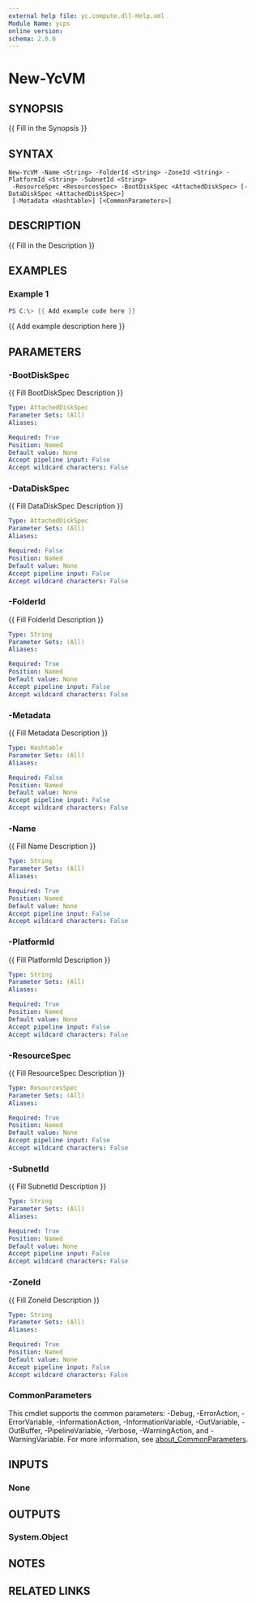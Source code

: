 ```yaml
---
external help file: yc.compute.dll-Help.xml
Module Name: ycps
online version:
schema: 2.0.0
---
```


# New-YcVM

## SYNOPSIS
{{ Fill in the Synopsis }}

## SYNTAX

```
New-YcVM -Name <String> -FolderId <String> -ZoneId <String> -PlatformId <String> -SubnetId <String>
 -ResourceSpec <ResourcesSpec> -BootDiskSpec <AttachedDiskSpec> [-DataDiskSpec <AttachedDiskSpec>]
 [-Metadata <Hashtable>] [<CommonParameters>]
```

## DESCRIPTION
{{ Fill in the Description }}

## EXAMPLES

### Example 1
```powershell
PS C:\> {{ Add example code here }}
```

{{ Add example description here }}

## PARAMETERS

### -BootDiskSpec
{{ Fill BootDiskSpec Description }}

```yaml
Type: AttachedDiskSpec
Parameter Sets: (All)
Aliases:

Required: True
Position: Named
Default value: None
Accept pipeline input: False
Accept wildcard characters: False
```

### -DataDiskSpec
{{ Fill DataDiskSpec Description }}

```yaml
Type: AttachedDiskSpec
Parameter Sets: (All)
Aliases:

Required: False
Position: Named
Default value: None
Accept pipeline input: False
Accept wildcard characters: False
```

### -FolderId
{{ Fill FolderId Description }}

```yaml
Type: String
Parameter Sets: (All)
Aliases:

Required: True
Position: Named
Default value: None
Accept pipeline input: False
Accept wildcard characters: False
```

### -Metadata
{{ Fill Metadata Description }}

```yaml
Type: Hashtable
Parameter Sets: (All)
Aliases:

Required: False
Position: Named
Default value: None
Accept pipeline input: False
Accept wildcard characters: False
```

### -Name
{{ Fill Name Description }}

```yaml
Type: String
Parameter Sets: (All)
Aliases:

Required: True
Position: Named
Default value: None
Accept pipeline input: False
Accept wildcard characters: False
```

### -PlatformId
{{ Fill PlatformId Description }}

```yaml
Type: String
Parameter Sets: (All)
Aliases:

Required: True
Position: Named
Default value: None
Accept pipeline input: False
Accept wildcard characters: False
```

### -ResourceSpec
{{ Fill ResourceSpec Description }}

```yaml
Type: ResourcesSpec
Parameter Sets: (All)
Aliases:

Required: True
Position: Named
Default value: None
Accept pipeline input: False
Accept wildcard characters: False
```

### -SubnetId
{{ Fill SubnetId Description }}

```yaml
Type: String
Parameter Sets: (All)
Aliases:

Required: True
Position: Named
Default value: None
Accept pipeline input: False
Accept wildcard characters: False
```

### -ZoneId
{{ Fill ZoneId Description }}

```yaml
Type: String
Parameter Sets: (All)
Aliases:

Required: True
Position: Named
Default value: None
Accept pipeline input: False
Accept wildcard characters: False
```

### CommonParameters
This cmdlet supports the common parameters: -Debug, -ErrorAction, -ErrorVariable, -InformationAction, -InformationVariable, -OutVariable, -OutBuffer, -PipelineVariable, -Verbose, -WarningAction, and -WarningVariable. For more information, see [about_CommonParameters](http://go.microsoft.com/fwlink/?LinkID=113216).

## INPUTS

### None

## OUTPUTS

### System.Object
## NOTES

## RELATED LINKS
